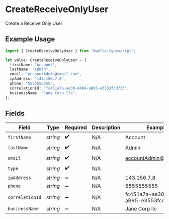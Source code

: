 # CreateReceiveOnlyUser

Create a Receive Only User

## Example Usage

```typescript
import { CreateReceiveOnlyUser } from "dwolla-typescript";

let value: CreateReceiveOnlyUser = {
  firstName: "Account",
  lastName: "Admin",
  email: "accountAdmin@email.com",
  ipAddress: "143.156.7.8",
  phone: "5555555555",
  correlationId: "fc451a7a-ae30-4404-aB95-e3553fcd733",
  businessName: "Jane Corp llc",
};
```

## Fields

| Field                               | Type                                | Required                            | Description                         | Example                             |
| ----------------------------------- | ----------------------------------- | ----------------------------------- | ----------------------------------- | ----------------------------------- |
| `firstName`                         | *string*                            | :heavy_check_mark:                  | N/A                                 | Account                             |
| `lastName`                          | *string*                            | :heavy_check_mark:                  | N/A                                 | Admin                               |
| `email`                             | *string*                            | :heavy_check_mark:                  | N/A                                 | accountAdmin@email.com              |
| `type`                              | *string*                            | :heavy_check_mark:                  | N/A                                 |                                     |
| `ipAddress`                         | *string*                            | :heavy_minus_sign:                  | N/A                                 | 143.156.7.8                         |
| `phone`                             | *string*                            | :heavy_minus_sign:                  | N/A                                 | 5555555555                          |
| `correlationId`                     | *string*                            | :heavy_minus_sign:                  | N/A                                 | fc451a7a-ae30-4404-aB95-e3553fcd733 |
| `businessName`                      | *string*                            | :heavy_minus_sign:                  | N/A                                 | Jane Corp llc                       |